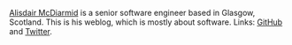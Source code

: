 [Alisdair McDiarmid](/) is a senior software engineer based in Glasgow, Scotland. This is his weblog, which is mostly about software. Links: [GitHub](https://github.com/alisdair) and [Twitter](https://twitter.com/alisdair).
